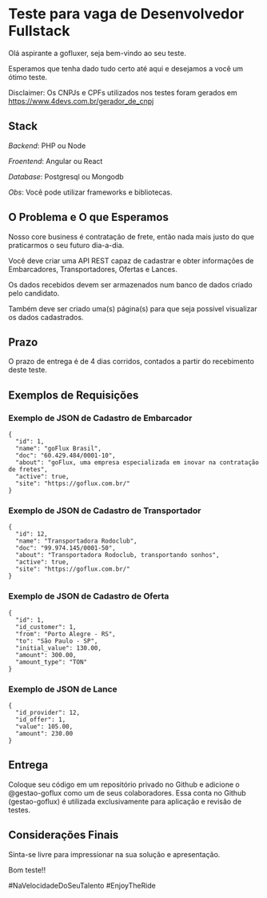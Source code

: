 # Teste para vaga de Desenvolvedor Fullstack

Olá aspirante a gofluxer, seja bem-vindo ao seu teste.

Esperamos que tenha dado tudo certo até aqui e desejamos a você um ótimo teste.


Disclaimer: Os CNPJs e CPFs utilizados nos testes foram gerados em https://www.4devs.com.br/gerador_de_cnpj

## Stack
*Backend*: PHP ou Node

*Froentend*: Angular ou React

*Database*: Postgresql ou Mongodb


*Obs*: Você pode utilizar frameworks e bibliotecas.

## O Problema e O que Esperamos
Nosso core business é contratação de frete, então nada mais justo do que praticarmos o seu futuro dia-a-dia.

Você deve criar uma API REST capaz de cadastrar e obter informações de Embarcadores, Transportadores, Ofertas e Lances.

Os dados recebidos devem ser armazenados num banco de dados criado pelo candidato.

Também deve ser criado uma(s) página(s) para que seja possível visualizar os dados cadastrados.

## Prazo
O prazo de entrega é de 4 dias corridos, contados a partir do recebimento deste teste.


## Exemplos de Requisições

### Exemplo de JSON de Cadastro de Embarcador
```
{
  "id": 1,
  "name": "goFlux Brasil",
  "doc": "60.429.484/0001-10",
  "about": "goFlux, uma empresa especializada em inovar na contratação de fretes",
  "active": true,
  "site": "https://goflux.com.br/"
}
```
### Exemplo de JSON de Cadastro de Transportador
```
{
  "id": 12,
  "name": "Transportadora Rodoclub",
  "doc": "99.974.145/0001-50",
  "about": "Transportadora Rodoclub, transportando sonhos",
  "active": true,
  "site": "https://goflux.com.br/"
}
```
### Exemplo de JSON de Cadastro de Oferta
```
{
  "id": 1,
  "id_customer": 1,
  "from": "Porto Alegre - RS",
  "to": "São Paulo - SP",
  "initial_value": 130.00,
  "amount": 300.00,
  "amount_type": "TON"
}
```
### Exemplo de JSON de Lance
```
{
  "id_provider": 12,
  "id_offer": 1,
  "value": 105.00,
  "amount": 230.00
}
```


## Entrega
Coloque seu código em um repositório privado no Github e adicione o @gestao-goflux como um de seus colaboradores. Essa conta no Github (gestao-goflux) é utilizada exclusivamente para aplicação e revisão de testes.


## Considerações Finais
Sinta-se livre para impressionar na sua solução e apresentação.

Bom teste!!

#NaVelocidadeDoSeuTalento #EnjoyTheRide
